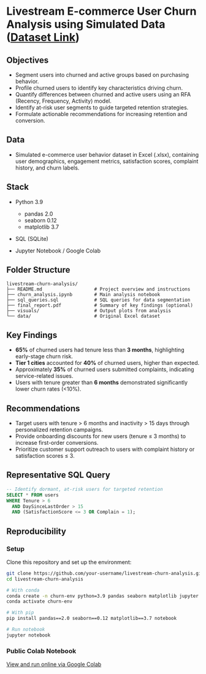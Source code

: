 # Livestream E-commerce User Churn Analysis using Simulated Data ([Dataset Link](#))

## Objectives

* Segment users into churned and active groups based on purchasing behavior.
* Profile churned users to identify key characteristics driving churn.
* Quantify differences between churned and active users using an RFA (Recency, Frequency, Activity) model.
* Identify at-risk user segments to guide targeted retention strategies.
* Formulate actionable recommendations for increasing retention and conversion.

## Data

* Simulated e-commerce user behavior dataset in Excel (.xlsx), containing user demographics, engagement metrics, satisfaction scores, complaint history, and churn labels.

## Stack

* Python 3.9

  * pandas 2.0
  * seaborn 0.12
  * matplotlib 3.7
* SQL (SQLite)
* Jupyter Notebook / Google Colab

## Folder Structure

```
livestream-churn-analysis/
├── README.md                   # Project overview and instructions
├── churn_analysis.ipynb        # Main analysis notebook
├── sql_queries.sql             # SQL queries for data segmentation
├── final_report.pdf            # Summary of key findings (optional)
├── visuals/                    # Output plots from analysis
└── data/                       # Original Excel dataset
```

## Key Findings

* **65%** of churned users had tenure less than **3 months**, highlighting early-stage churn risk.
* **Tier 1 cities** accounted for **40%** of churned users, higher than expected.
* Approximately **35%** of churned users submitted complaints, indicating service-related issues.
* Users with tenure greater than **6 months** demonstrated significantly lower churn rates (<10%).

## Recommendations

* Target users with tenure > 6 months and inactivity > 15 days through personalized retention campaigns.
* Provide onboarding discounts for new users (tenure ≤ 3 months) to increase first-order conversions.
* Prioritize customer support outreach to users with complaint history or satisfaction scores ≤ 3.

## Representative SQL Query

```sql
-- Identify dormant, at-risk users for targeted retention
SELECT * FROM users
WHERE Tenure > 6
  AND DaySinceLastOrder > 15
  AND (SatisfactionScore <= 3 OR Complain = 1);
```

## Reproducibility

### Setup

Clone this repository and set up the environment:

```bash
git clone https://github.com/your-username/livestream-churn-analysis.git
cd livestream-churn-analysis

# With conda
conda create -n churn-env python=3.9 pandas seaborn matplotlib jupyter notebook
conda activate churn-env

# With pip
pip install pandas==2.0 seaborn==0.12 matplotlib==3.7 notebook

# Run notebook
jupyter notebook
```

### Public Colab Notebook

[View and run online via Google Colab](your_colab_link_here)
